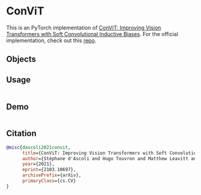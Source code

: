 # ConViT

This is an PyTorch implementation of [ConViT: Improving Vision Transformers with Soft Convolutional Inductive Biases](https://arxiv.org/abs/2103.10697). For the official implementation, check out this [repo](https://github.com/facebookresearch/convit).

## Objects

## Usage

```python

```

## Demo

```bash

```

## Citation

```bibtex
@misc{dascoli2021convit,
      title={ConViT: Improving Vision Transformers with Soft Convolutional Inductive Biases},
      author={Stéphane d'Ascoli and Hugo Touvron and Matthew Leavitt and Ari Morcos and Giulio Biroli and Levent Sagun},
      year={2021},
      eprint={2103.10697},
      archivePrefix={arXiv},
      primaryClass={cs.CV}
}
```
